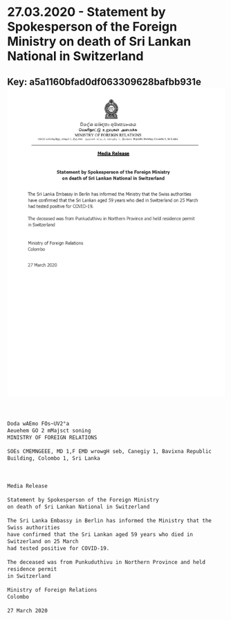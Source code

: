 # 27.03.2020 - Statement by Spokesperson of the Foreign Ministry on death of Sri Lankan National in Switzerland 
Key: a5a1160bfad0df063309628bafbb931e 
![img](img/a5a1160bfad0df063309628bafbb931e.jpg)
---
```
 

Doda wAEmo FOs~UV2°a
Aeuehem GO 2 mMajsct soning
MINISTRY OF FOREIGN RELATIONS

SOEs CMEMNGEEE, MD 1,F EMD wrowgH seb, Canegiy 1, Bavixna Republic Building, Colombo 1, Sri Lanka

 

Media Release

Statement by Spokesperson of the Foreign Ministry
on death of Sri Lankan National in Switzerland

The Sri Lanka Embassy in Berlin has informed the Ministry that the Swiss authorities
have confirmed that the Sri Lankan aged 59 years who died in Switzerland on 25 March
had tested positive for COVID-19.

The deceased was from Punkuduthivu in Northern Province and held residence permit
in Switzerland

Ministry of Foreign Relations
Colombo

27 March 2020

```
